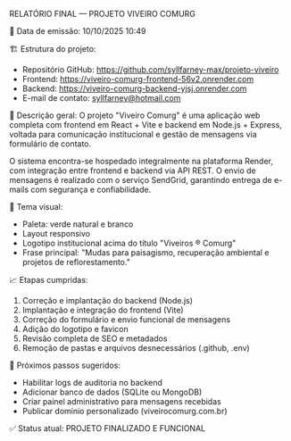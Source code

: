 
RELATÓRIO FINAL — PROJETO VIVEIRO COMURG

📅 Data de emissão: 10/10/2025 10:49

🏗️ Estrutura do projeto:
- Repositório GitHub: https://github.com/syllfarney-max/projeto-viveiro
- Frontend: https://viveiro-comurg-frontend-56v2.onrender.com
- Backend: https://viveiro-comurg-backend-yjsj.onrender.com
- E-mail de contato: syllfarney@hotmail.com

🌿 Descrição geral:
O projeto "Viveiro Comurg" é uma aplicação web completa com frontend em React + Vite e backend em Node.js + Express,
voltada para comunicação institucional e gestão de mensagens via formulário de contato.

O sistema encontra-se hospedado integralmente na plataforma Render, com integração entre frontend e backend via API REST.
O envio de mensagens é realizado com o serviço SendGrid, garantindo entrega de e-mails com segurança e confiabilidade.

🎨 Tema visual:
- Paleta: verde natural e branco
- Layout responsivo
- Logotipo institucional acima do título "Viveiros ® Comurg"
- Frase principal: "Mudas para paisagismo, recuperação ambiental e projetos de reflorestamento."

📈 Etapas cumpridas:
1. Correção e implantação do backend (Node.js)
2. Implantação e integração do frontend (Vite)
3. Correção do formulário e envio funcional de mensagens
4. Adição do logotipo e favicon
5. Revisão completa de SEO e metadados
6. Remoção de pastas e arquivos desnecessários (.github, .env)

🔐 Próximos passos sugeridos:
- Habilitar logs de auditoria no backend
- Adicionar banco de dados (SQLite ou MongoDB)
- Criar painel administrativo para mensagens recebidas
- Publicar domínio personalizado (viveirocomurg.com.br)

✅ Status atual: PROJETO FINALIZADO E FUNCIONAL
